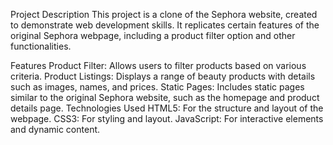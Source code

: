 Project Description
This project is a clone of the Sephora website, created to demonstrate web development skills. It replicates certain features of the original Sephora webpage, including a product filter option and other functionalities.

Features
Product Filter: Allows users to filter products based on various criteria.
Product Listings: Displays a range of beauty products with details such as images, names, and prices.
Static Pages: Includes static pages similar to the original Sephora website, such as the homepage and product details page.
Technologies Used
HTML5: For the structure and layout of the webpage.
CSS3: For styling and layout.
JavaScript: For interactive elements and dynamic content.
